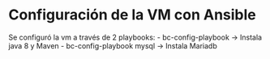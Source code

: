 # Configuración de la VM con Ansible

Se configuró la vm a través de 2 playbooks:
	- bc-config-playbook -> Instala java 8 y Maven
	- bc-config-playbook mysql -> Instala Mariadb

